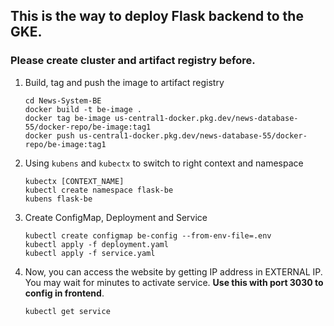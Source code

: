 ## This is the way to deploy Flask backend to the GKE. 

### Please create cluster and artifact registry before.

1. Build, tag and push the image to artifact registry
    ```
    cd News-System-BE
    docker build -t be-image .
    docker tag be-image us-central1-docker.pkg.dev/news-database-55/docker-repo/be-image:tag1
    docker push us-central1-docker.pkg.dev/news-database-55/docker-repo/be-image:tag1 
    ```

2.  Using `kubens` and `kubectx` to switch to right context and namespace
    ```
    kubectx [CONTEXT_NAME]
    kubectl create namespace flask-be
    kubens flask-be
    ```

3. Create ConfigMap, Deployment and Service
    ```
    kubectl create configmap be-config --from-env-file=.env
    kubectl apply -f deployment.yaml
    kubectl apply -f service.yaml
    ```

4.  Now, you can access the website by getting IP address in EXTERNAL IP. You may wait for minutes to activate service. **Use this with port 3030 to config in frontend**.
    ```
    kubectl get service
    ```
    